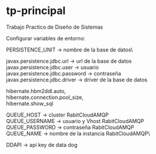 # tp-principal
Trabajo Practico de Diseño de Sistemas

Configurar variables de entorno:

PERSISTENCE_UNIT -> nombre de la base de datos\

javax.persistence.jdbc.url -> url de la base de datos\
javax.persistence.jdbc.user -> usuario\
javax.persistence.jdbc.password -> contraseña\
javax.persistence.jdbc.driver -> driver de la base de datos

hibernate.hbm2ddl.auto,\
hibernate.connection.pool_size,\
hibernate.show_sql

QUEUE_HOST -> cluster RabitCloudAMQP\
QUEUE_USERNAME -> usuario y Vhost RabitCloudAMQP\
QUEUE_PASSWORD -> contraseña RabitCloudAMQP\
QUEUE_NAME -> nombre de la instancia RabitCloudAMQP\

DDAPI -> api key de data dog